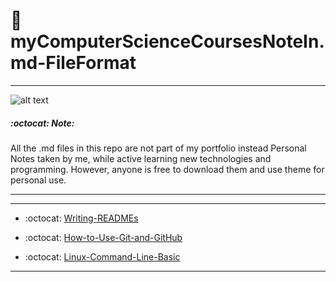 #  :book: myComputerScienceCoursesNoteIn.md-FileFormat
***
![alt text](http://media02.hongkiat.com/programming-jokes/joke-coffee-code.jpg)
#####  :octocat: Note:
 All the .md files in this repo are not part of my portfolio instead Personal Notes taken by me, while active learning new technologies and programming. However, anyone is free to download them and use theme for personal use.
***
***

* :octocat: [Writing-READMEs](https://github.com/mejiaadonay/myComputerScienceCourseNotesIn.md-FileFormat/blob/master/Writing-READMEs.md)

* :octocat: [How-to-Use-Git-and-GitHub](https://github.com/mejiaadonay/myComputerScienceCourseNotesIn.md-FileFormat/blob/master/How-To-Use-Git-And-GitHub.md)

* :octocat: [Linux-Command-Line-Basic](https://github.com/mejiaadonay/myComputerScienceCourseNotesIn.md-FileFormat/blob/master/Linux-Command-Line-Basic.md)

***



